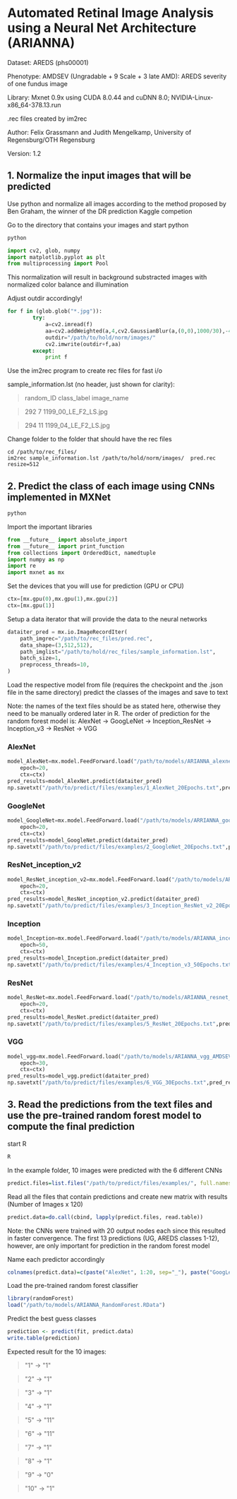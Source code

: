 # Automated Retinal Image Analysis using a Neural Net Architecture (ARIANNA)                   
Dataset: AREDS (phs00001)    

Phenotype: AMDSEV (Ungradable + 9 Scale + 3 late AMD): AREDS severity of one fundus image

Library: Mxnet 0.9x using CUDA 8.0.44 and cuDNN 8.0; NVIDIA-Linux-x86_64-378.13.run
 
.rec files created by im2rec

Author: Felix Grassmann and Judith Mengelkamp, University of Regensburg/OTH Regensburg 

Version: 1.2 

## 1. Normalize the input images that will be predicted
Use python and normalize all images according to the method proposed by Ben Graham, the winner of the DR prediction Kaggle competion

Go to the directory that contains your images and start python

```python
python

import cv2, glob, numpy
import matplotlib.pyplot as plt
from multiprocessing import Pool
```


This normalization will result in background substracted images with normalized color balance and illumination


Adjust outdir accordingly!

```python
for f in (glob.glob("*.jpg")):
        try:
            a=cv2.imread(f)
            aa=cv2.addWeighted(a,4,cv2.GaussianBlur(a,(0,0),1000/30),-4,128)
            outdir="/path/to/hold/norm/images/"
            cv2.imwrite(outdir+f,aa)
        except:
            print f
```

Use the im2rec program to create rec files for fast i/o

sample_information.lst (no header, just shown for clarity):

> random_ID	class_label	image_name

> 292	7	1199_00_LE_F2_LS.jpg

> 294	11	1199_04_LE_F2_LS.jpg


Change folder to the folder that should have the rec files

```unix
cd /path/to/rec_files/
im2rec sample_information.lst /path/to/hold/norm/images/  pred.rec resize=512
```

## 2. Predict the class of each image using CNNs implemented in MXNet

```python
python
```

Import the important libraries

```python
from __future__ import absolute_import
from __future__ import print_function
from collections import OrderedDict, namedtuple
import numpy as np
import re
import mxnet as mx
```


Set the devices that you will use for prediction (GPU or CPU)

```python
ctx=[mx.gpu(0),mx.gpu(1),mx.gpu(2)]
ctx=[mx.gpu(1)]
```

Setup a data iterator that will provide the data to the neural networks

```python
dataiter_pred = mx.io.ImageRecordIter(
	path_imgrec="/path/to/rec_files/pred.rec",
	data_shape=(3,512,512),
	path_imglist="/path/to/hold/rec_files/sample_information.lst",
	batch_size=1,
	preprocess_threads=10,
)
```

Load the respective model from file (requires the checkpoint and the .json file in the same directory)
predict the classes of the images and save to text

Note: the names of the text files should be as stated here, otherwise they need to be manually ordered
later in R. The order of prediction for the random forest model is: AlexNet -> GoogLeNet -> Inception_ResNet -> Inception_v3 
-> ResNet -> VGG

### AlexNet
```python
model_AlexNet=mx.model.FeedForward.load("/path/to/models/ARIANNA_alexnet_AMDSEV",
	epoch=20,
	ctx=ctx)
pred_results=model_AlexNet.predict(dataiter_pred)
np.savetxt("/path/to/predict/files/examples/1_AlexNet_20Epochs.txt",pred_results)
```

### GoogleNet
```python
model_GoogleNet=mx.model.FeedForward.load("/path/to/models/ARRIANNA_googlenet_AMDSEV",
	epoch=20,
	ctx=ctx)
pred_results=model_GoogleNet.predict(dataiter_pred)
np.savetxt("/path/to/predict/files/examples/2_GoogleNet_20Epochs.txt",pred_results)
```

### ResNet_inception_v2
```python
model_ResNet_inception_v2=mx.model.FeedForward.load("/path/to/models/ARIANNA_inception_resnet_v2_AMDSEV",
	epoch=20,
	ctx=ctx)
pred_results=model_ResNet_inception_v2.predict(dataiter_pred)
np.savetxt("/path/to/predict/files/examples/3_Inception_ResNet_v2_20Epochs.txt",pred_results)
```

### Inception
```python
model_Inception=mx.model.FeedForward.load("/path/to/models/ARIANNA_inception_v3_AMDSEV",
	epoch=50,
	ctx=ctx)
pred_results=model_Inception.predict(dataiter_pred)
np.savetxt("/path/to/predict/files/examples/4_Inception_v3_50Epochs.txt",pred_results)
```

### ResNet
```python
model_ResNet=mx.model.FeedForward.load("/path/to/models/ARIANNA_resnet_AMDSEV",
	epoch=20,
	ctx=ctx)
pred_results=model_ResNet.predict(dataiter_pred)
np.savetxt("/path/to/predict/files/examples/5_ResNet_20Epochs.txt",pred_results)
```

### VGG
```python
model_vgg=mx.model.FeedForward.load("/path/to/models/ARIANNA_vgg_AMDSEV",
	epoch=30,
	ctx=ctx)
pred_results=model_vgg.predict(dataiter_pred)
np.savetxt("/path/to/predict/files/examples/6_VGG_30Epochs.txt",pred_results)
```

## 3. Read the predictions from the text files and use the pre-trained random forest model to compute the final prediction

start R

```R
R
```
In the example folder, 10 images were predicted with the 6 different CNNs

```R
predict.files=list.files("/path/to/predict/files/examples/", full.names=TRUE)
```

Read all the files that contain predictions and create new matrix with results (Number of Images x 120)
```R
predict.data=do.call(cbind, lapply(predict.files, read.table))
```


Note: the CNNs were trained with 20 output nodes each since this resulted in faster convergence. The first 13 predictions (UG, AREDS classes 1-12), however, are only important for prediction in the random forest model

Name each predictor accordingly
```R
colnames(predict.data)=c(paste("AlexNet", 1:20, sep="_"), paste("GoogLeNet", 1:20, sep="_"),paste("Inception_Resnet", 1:20, sep="_"),paste("Inception", 1:20, sep="_"),paste("ResNet", 1:20, sep="_"), paste("VGG", 1:20, sep="_"))
```

Load the pre-trained random forest classifier

```R
library(randomForest)
load("/path/to/models/ARIANNA_RandomForest.RData")
```

Predict the best guess classes		

```R
prediction <- predict(fit, predict.data)
write.table(prediction)
```

Expected result for the 10 images:
> "1" -> "1"

> "2" -> "1"

> "3" -> "1"

> "4" -> "1"

> "5" -> "11"

> "6" -> "11"

> "7" -> "1"

> "8" -> "1"

> "9" -> "0"

> "10" -> "1"








